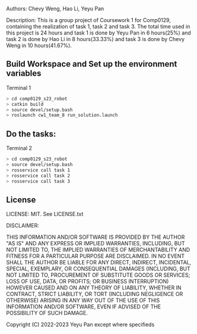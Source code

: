 Authors: Chevy Weng, Hao Li, Yeyu Pan

Description: This is a group project of Coursework 1 for Comp0129, containing the realization of task 1, task 2 and task 3. The total time used in this project is 24 hours and task 1 is done by Yeyu Pan in 6 hours(25%) and task 2 is done by Hao Li in 8 hours(33.33%) and task 3 is done by Chevy Weng in 10 hours(41.67%).  



## Build Workspace and Set up the environment variables
Terminal 1
```bash
> cd comp0129_s23_robot
> catkin build
> source devel/setup.bash
> roslaunch cw1_team_8 run_solution.launch
```

## Do the tasks:
Terminal 2
```bash
> cd comp0129_s23_robot
> source devel/setup.bash
> rosservice call task 1
> rosservice call task 2
> rosservice call task 3
```

## License
LICENSE: MIT.  See LICENSE.txt

DISCLAIMER:

THIS INFORMATION AND/OR SOFTWARE IS PROVIDED BY THE AUTHOR "AS IS" AND ANY
EXPRESS OR IMPLIED WARRANTIES, INCLUDING, BUT NOT LIMITED TO, THE IMPLIED
WARRANTIES OF MERCHANTABILITY AND FITNESS FOR A PARTICULAR PURPOSE ARE
DISCLAIMED. IN NO EVENT SHALL THE AUTHOR BE LIABLE FOR ANY DIRECT, INDIRECT,
INCIDENTAL, SPECIAL, EXEMPLARY, OR CONSEQUENTIAL DAMAGES (INCLUDING, BUT NOT
LIMITED TO, PROCUREMENT OF SUBSTITUTE GOODS OR SERVICES; LOSS OF USE, DATA, OR
PROFITS; OR BUSINESS INTERRUPTION) HOWEVER CAUSED AND ON ANY THEORY OF
LIABILITY, WHETHER IN CONTRACT, STRICT LIABILITY, OR TORT (INCLUDING NEGLIGENCE
OR OTHERWISE) ARISING IN ANY WAY OUT OF THE USE OF THIS INFORMATION AND/OR
SOFTWARE, EVEN IF ADVISED OF THE POSSIBILITY OF SUCH DAMAGE.

Copyright (C) 2022-2023 Yeyu Pan except where specifieds
